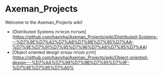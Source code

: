 Axeman_Projects
===============
Welcome to the Axeman_Projects wiki!

* [Distributed Systems מערכות מבוזרות] (https://github.com/havivha/Axeman_Projects/wiki/Distributed-Systems---%D7%9E%D7%A2%D7%A8%D7%9B%D7%95%D7%AA-%D7%9E%D7%91%D7%95%D7%96%D7%A8%D7%95%D7%AA)  
* [Object oriented design תיכון מונחה עצמים] (https://github.com/havivha/Axeman_Projects/wiki/Object-oriented-design---%D7%AA%D7%99%D7%9B%D7%95%D7%9F-%D7%9E%D7%95%D7%A0%

